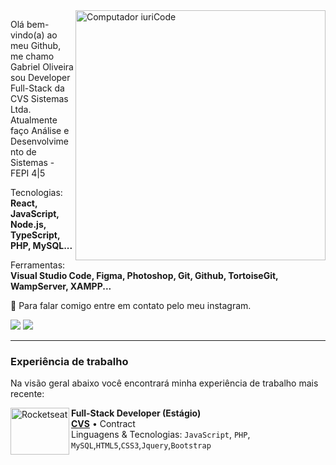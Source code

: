 <img src="https://raw.githubusercontent.com/MicaelliMedeiros/micaellimedeiros/master/image/computer-illustration.png" min-width="400px" max-width="400px" width="400px" align="right" alt="Computador iuriCode">

<p align="left"> 
Olá bem-vindo(a) ao meu Github, me chamo Gabriel Oliveira sou Developer Full-Stack da CVS Sistemas Ltda.
Atualmente faço Análise e Desenvolvimento de Sistemas - FEPI 4|5
</p>

<p align="left">
  Tecnologias: <strong>React, JavaScript, Node.js, TypeScript, PHP, MySQL...</strong>
</p>

<p align="left">
  Ferramentas: <strong>Visual Studio Code, Figma, Photoshop, Git, Github, TortoiseGit, WampServer, XAMPP...</strong>
</p>

<p align="left">
  💌 Para falar comigo entre em contato pelo meu instagram.
</p>

<p align="left">
  <a href="#" alt="Linkedin">
  <img src="https://img.shields.io/badge/-Linkedin-0e76a8?style=flat-square&logo=Linkedin&logoColor=white&link=https://www.linkedin.com/in/gabriel-oliveira-106906219/" /></a>

  <a href="#" alt="Instagram">
  <img src="https://img.shields.io/badge/-Instagram-DF0174?style=flat-square&labelColor=DF0174&logo=instagram&logoColor=white&link=https://www.instagram.com/gabrielnas._/"/></a>
</p>  

<hr>

### Experiência de trabalho
Na visão geral abaixo você encontrará minha experiência de trabalho mais recente:

[<img align="left" height="75px" width="94px" alt="Rocketseat" src="https://www.mentorar.com.br/wp-content/uploads/2016/07/logo_cliente2.png"/>](https://cvssistemas.com.br/)

**Full-Stack Developer (Estágio)** \
[**CVS**](https://cvssistemas.com.br/) • Contract \
Linguagens & Tecnologias: `JavaScript`, `PHP`, `MySQL`,`HTML5`,`CSS3`,`Jquery`,`Bootstrap`\
<br/>



